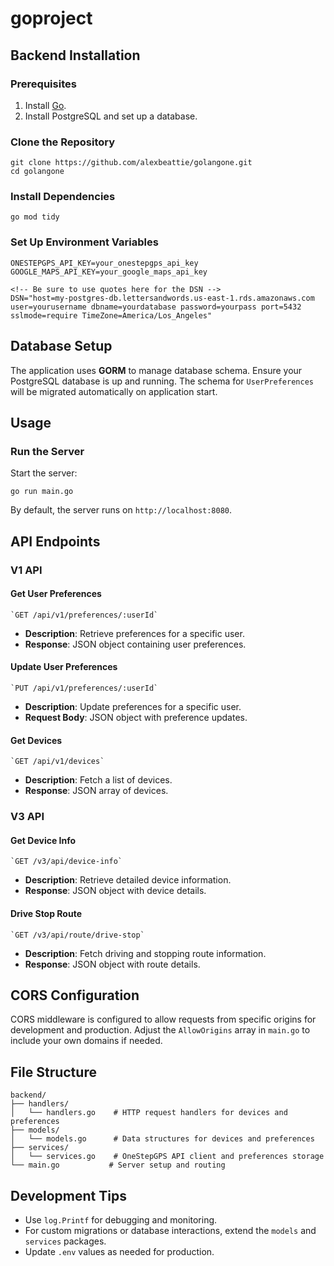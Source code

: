 # goproject
## Backend Installation

### Prerequisites
1.  Install  [Go](https://golang.org/dl/).
2.  Install PostgreSQL and set up a database.
   
### Clone the Repository

    git clone https://github.com/alexbeattie/golangone.git
    cd golangone

### Install Dependencies
    go mod tidy
### Set Up Environment Variables
    ONESTEPGPS_API_KEY=your_onestepgps_api_key
    GOOGLE_MAPS_API_KEY=your_google_maps_api_key

    <!-- Be sure to use quotes here for the DSN -->
    DSN="host=my-postgres-db.lettersandwords.us-east-1.rds.amazonaws.com user=yourusername dbname=yourdatabase password=yourpass port=5432 sslmode=require TimeZone=America/Los_Angeles"
## Database Setup

The application uses  **GORM**  to manage database schema. Ensure your PostgreSQL database is up and running. The schema for  `UserPreferences`  will be migrated automatically on application start.
## Usage

### Run the Server

Start the server:

    go run main.go
    
By default, the server runs on  `http://localhost:8080`.

## API Endpoints

### **V1 API**

#### Get User Preferences

    `GET /api/v1/preferences/:userId`

-   **Description**: Retrieve preferences for a specific user.
-   **Response**: JSON object containing user preferences.

#### Update User Preferences

    `PUT /api/v1/preferences/:userId`

-   **Description**: Update preferences for a specific user.
-   **Request Body**: JSON object with preference updates.

#### Get Devices

    `GET /api/v1/devices`

-   **Description**: Fetch a list of devices.
-   **Response**: JSON array of devices.

### **V3 API**

#### Get Device Info

    `GET /v3/api/device-info`

-   **Description**: Retrieve detailed device information.
-   **Response**: JSON object with device details.

#### Drive Stop Route

    `GET /v3/api/route/drive-stop`

-   **Description**: Fetch driving and stopping route information.
-   **Response**: JSON object with route details.

## CORS Configuration

CORS middleware is configured to allow requests from specific origins for development and production. Adjust the  `AllowOrigins`  array in  `main.go`  to include your own domains if needed.

## File Structure
```
backend/
├── handlers/
│   └── handlers.go    # HTTP request handlers for devices and preferences
├── models/
│   └── models.go      # Data structures for devices and preferences
├── services/
│   └── services.go    # OneStepGPS API client and preferences storage
└── main.go           # Server setup and routing
```
## Development Tips

-   Use  `log.Printf`  for debugging and monitoring.
-   For custom migrations or database interactions, extend the  `models`  and  `services`  packages.
-   Update  `.env`  values as needed for production.
